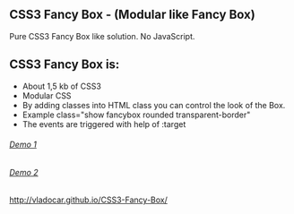 CSS3 Fancy Box - (Modular like Fancy Box)
-----
Pure CSS3 Fancy Box like solution. No JavaScript.

CSS3 Fancy Box is:
---------------------

  * About 1,5 kb of CSS3
  * Modular CSS 
  * By adding classes into HTML class you can control the look of the Box.
  * Example class="show fancybox rounded transparent-border"
  * The events are triggered with help of :target
  
###### [Demo 1](http://vladocar.github.io/CSS3-Fancy-Box/CSS-BoxModel1.html)

###### [Demo 2](http://vladocar.github.io/CSS3-Fancy-Box/CSS-BoxModel2.html#show1)

http://vladocar.github.io/CSS3-Fancy-Box/	
